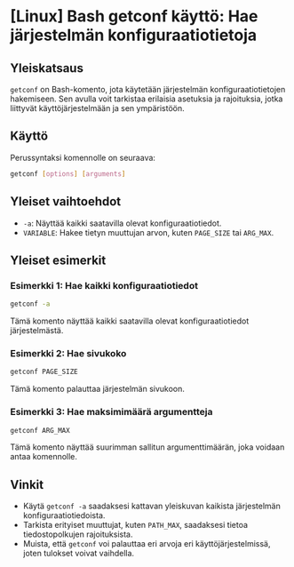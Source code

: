 # [Linux] Bash getconf käyttö: Hae järjestelmän konfiguraatiotietoja

## Yleiskatsaus
`getconf` on Bash-komento, jota käytetään järjestelmän konfiguraatiotietojen hakemiseen. Sen avulla voit tarkistaa erilaisia asetuksia ja rajoituksia, jotka liittyvät käyttöjärjestelmään ja sen ympäristöön.

## Käyttö
Perussyntaksi komennolle on seuraava:

```bash
getconf [options] [arguments]
```

## Yleiset vaihtoehdot
- `-a`: Näyttää kaikki saatavilla olevat konfiguraatiotiedot.
- `VARIABLE`: Hakee tietyn muuttujan arvon, kuten `PAGE_SIZE` tai `ARG_MAX`.

## Yleiset esimerkit

### Esimerkki 1: Hae kaikki konfiguraatiotiedot
```bash
getconf -a
```
Tämä komento näyttää kaikki saatavilla olevat konfiguraatiotiedot järjestelmästä.

### Esimerkki 2: Hae sivukoko
```bash
getconf PAGE_SIZE
```
Tämä komento palauttaa järjestelmän sivukoon.

### Esimerkki 3: Hae maksimimäärä argumentteja
```bash
getconf ARG_MAX
```
Tämä komento näyttää suurimman sallitun argumenttimäärän, joka voidaan antaa komennolle.

## Vinkit
- Käytä `getconf -a` saadaksesi kattavan yleiskuvan kaikista järjestelmän konfiguraatiotiedoista.
- Tarkista erityiset muuttujat, kuten `PATH_MAX`, saadaksesi tietoa tiedostopolkujen rajoituksista.
- Muista, että `getconf` voi palauttaa eri arvoja eri käyttöjärjestelmissä, joten tulokset voivat vaihdella.